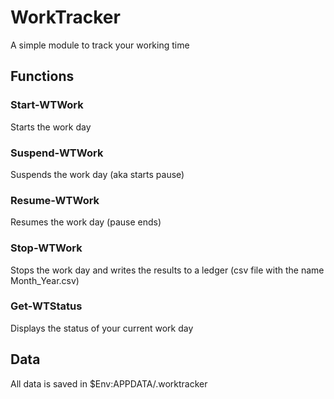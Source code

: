 # WorkTracker
A simple module to track your working time
## Functions
### Start-WTWork
Starts the work day
### Suspend-WTWork
Suspends the work day (aka starts pause)
### Resume-WTWork
Resumes the work day (pause ends)
### Stop-WTWork
Stops the work day and writes the results to a ledger (csv file with the name Month_Year.csv)
### Get-WTStatus
Displays the status of your current work day
## Data
All data is saved in $Env:APPDATA/.worktracker
